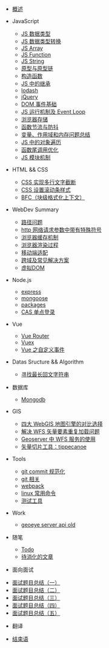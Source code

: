 <!-- docs/_sidebar.md -->

- [概述](README.md)

- JavaScript

  - [JS 数据类型](javascript/JS里的数据类型.md)
  - [JS 数据类型转换](javascript/JS数据类型转换.md)
  - [JS Array](javascript/array.md)
  - [JS Function](javascript/function.md)
  - [JS String](javascript/string.md)
  - [原型与原型链](javascript/原型与原型链.md)
  - [构造函数](javascript/构造函数.md)
  - [JS 中的继承](javascript/继承.md)
  - [lodash](javascript/lodash.md)
  - [jQuery](javascript/jquery.md)
  - [DOM 事件基础](javascript/dom事件.md)
  - [JS 运行机制及 Event Loop](javascript/EventLoop.md)
  - [浏览器存储](javascript/浏览器存储.md)
  - [函数节流与防抖](javascript/函数节流与防抖.md)
  - [变量、作用域和内存问题总结](javascript/变量作用域和内存问题.md)
  - [JS 中的对象遍历](javascript/JS对象遍历.md)
  - [函数尾调用优化](javascript/尾调用优化.md)
  - [JS 模块机制](javascript/JS模块机制.md)
- HTML && CSS

  - [CSS 实现多行文字截断](html&css/CSS实现多行文字截断.md)
  - [CSS 设置滚动条样式](html&css/CSS设置滚动条样式.md)
  - [BFC（块级格式化上下文）](html&css/BFC.md)

- WebDev Summary

  - [路径问题](webdev_summary/路径.md)
  - [http 网络请求参数中带有特殊符号](webdev_summary/http网络请求参数中带有特殊符号.md)
  - [浏览器缓存机制](webdev_summary/cache.md)
  - [浏览器渲染过程](webdev_summary/浏览器渲染过程.md)
  - [移动端适配](webdev_summary/移动端适配.md)
  - [跨域及常见解决方案](webdev_summary/跨域及常见解决方案.md)
  - [虚拟DOM](webdev_summary/虚拟DOM.md)

- Node.js

  - [express](node/express.md)
  - [mongoose](node/mongoose.md)
  - [packages](node/packages.md)
  - [CAS 单点登录](node/CAS单点登录.md)

- Vue

  - [Vue Router](vue/vue-router.md)
  - [Vuex](vue/vuex.md)
  - [Vue 之自定义事件](vue/vue之自定义事件.md)

* Datas Sructure && Algorithm

  - [寻找最长回文字符串](datastructure_algorithm/寻找最长回文字符串.md)

* 数据库

  - [Mongodb](database/mongodb.md)

* GIS

  - [四大 WebGIS 地图引擎的对比选择](gis/四大webgis地图引擎的对比选择.md)
  - [解决 WFS 矢量要素重复加载问题](gis/解决WFS矢量要素重复加载问题.md)
  - [Geoserver 中 WFS 服务的使用](gis/Geoserver中WFS服务的使用.md)
  - [矢量切片工具：tippecanoe](gis/tippecanoe.md)

* Tools

  - [git commit 规范化](tools/git提交信息规范化.md)
  - [git 相关](tools/git相关.md)
  - [webpack](tools/webpack.md)
  - [linux 常用命令](tools/linux命令.md)
  - [测试工具](tools/测试.md)

* Work

  - [geoeye server api old](work/geoeye-server-api.md)

* 随笔

  - [Todo](随笔/todo.md)
  - [待消化的文章](随笔/文章.md)

*  面向面试
  <!-- - [面试记录](Interview/面试记录.md) -->
  - [面试题目总结（一）](Interview/面试篇一.md)
  - [面试题目总结（二）](Interview/面试篇二.md)
  - [面试题目总结（三）](Interview/面试篇三.md)
  - [面试题目总结（四）](Interview/面试篇四.md)
  - [面试题目总结（五）](Interview/面试篇五.md)

* 翻译

* [结束语](end.md)
